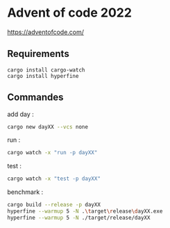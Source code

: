 # Advent of code 2022

https://adventofcode.com/

## Requirements

```
cargo install cargo-watch
cargo install hyperfine
```

## Commandes

add day :

```bash
cargo new dayXX --vcs none
```

run :

```bash
cargo watch -x "run -p dayXX"
```

test :

```bash
cargo watch -x "test -p dayXX"
```

benchmark :

```bash
cargo build --release -p dayXX 
hyperfine --warmup 5 -N .\target\release\dayXX.exe
hyperfine --warmup 5 -N ./target/release/dayXX
```
